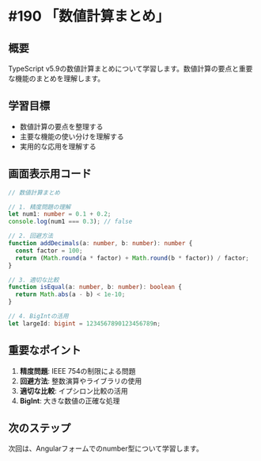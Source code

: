 # #190 「数値計算まとめ」

## 概要
TypeScript v5.9の数値計算まとめについて学習します。数値計算の要点と重要な機能のまとめを理解します。

## 学習目標
- 数値計算の要点を整理する
- 主要な機能の使い分けを理解する
- 実用的な応用を理解する

## 画面表示用コード

```typescript
// 数値計算まとめ

// 1. 精度問題の理解
let num1: number = 0.1 + 0.2;
console.log(num1 === 0.3); // false

// 2. 回避方法
function addDecimals(a: number, b: number): number {
  const factor = 100;
  return (Math.round(a * factor) + Math.round(b * factor)) / factor;
}

// 3. 適切な比較
function isEqual(a: number, b: number): boolean {
  return Math.abs(a - b) < 1e-10;
}

// 4. BigIntの活用
let largeId: bigint = 1234567890123456789n;
```

## 重要なポイント
1. **精度問題**: IEEE 754の制限による問題
2. **回避方法**: 整数演算やライブラリの使用
3. **適切な比較**: イプシロン比較の活用
4. **BigInt**: 大きな数値の正確な処理

## 次のステップ
次回は、Angularフォームでのnumber型について学習します。
